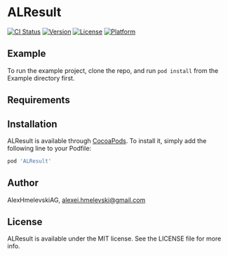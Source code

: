 # ALResult

[![CI Status](https://img.shields.io/travis/AlexHmelevskiAG/ALResult.svg?style=flat)](https://travis-ci.org/AlexHmelevskiAG/ALResult)
[![Version](https://img.shields.io/cocoapods/v/ALResult.svg?style=flat)](https://cocoapods.org/pods/ALResult)
[![License](https://img.shields.io/cocoapods/l/ALResult.svg?style=flat)](https://cocoapods.org/pods/ALResult)
[![Platform](https://img.shields.io/cocoapods/p/ALResult.svg?style=flat)](https://cocoapods.org/pods/ALResult)

## Example

To run the example project, clone the repo, and run `pod install` from the Example directory first.

## Requirements

## Installation

ALResult is available through [CocoaPods](https://cocoapods.org). To install
it, simply add the following line to your Podfile:

```ruby
pod 'ALResult'
```

## Author

AlexHmelevskiAG, alexei.hmelevski@gmail.com

## License

ALResult is available under the MIT license. See the LICENSE file for more info.

